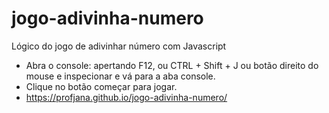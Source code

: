 # jogo-adivinha-numero
Lógico do jogo de adivinhar número com Javascript

- Abra o console: apertando F12, ou CTRL + Shift + J ou botão direito do mouse e inspecionar e vá para a aba console.
- Clique no botão começar para jogar.
- https://profjana.github.io/jogo-adivinha-numero/
